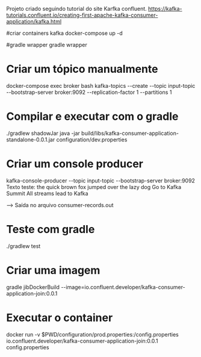 Projeto criado seguindo tutorial do site Karfka confluent.
https://kafka-tutorials.confluent.io/creating-first-apache-kafka-consumer-application/kafka.html

#criar containers kafka
docker-compose up -d

#gradle wrapper
gradle wrapper

# Criar um tópico manualmente
docker-compose exec broker bash
kafka-topics --create --topic input-topic --bootstrap-server broker:9092 --replication-factor 1 --partitions 1

# Compilar e executar com o gradle
./gradlew shadowJar
java -jar build/libs/kafka-consumer-application-standalone-0.0.1.jar configuration/dev.properties

# Criar um console producer
kafka-console-producer --topic input-topic --bootstrap-server broker:9092
Texto teste:
the quick brown fox
jumped over
the lazy dog
Go to Kafka Summit
All streams lead
to Kafka

--> Saída no arquivo consumer-records.out


# Teste com gradle
./gradlew test

# Criar uma imagem
gradle jibDockerBuild --image=io.confluent.developer/kafka-consumer-application-join:0.0.1

# Executar o container
docker run -v $PWD/configuration/prod.properties:/config.properties io.confluent.developer/kafka-consumer-application-join:0.0.1 config.properties